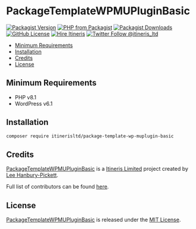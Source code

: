# PackageTemplateWPMUPluginBasic

[![Packagist Version](https://img.shields.io/packagist/v/itinerisltd/package-template-wp-muplugin-basic.svg?label=release&style=flat-square)](https://packagist.org/packages/itinerisltd/package-template-wp-muplugin-basic)
[![PHP from Packagist](https://img.shields.io/packagist/php-v/itinerisltd/package-template-wp-muplugin-basic.svg?style=flat-square)](https://packagist.org/packages/itinerisltd/package-template-wp-muplugin-basic)
[![Packagist Downloads](https://img.shields.io/packagist/dt/itinerisltd/package-template-wp-muplugin-basic.svg?label=packagist%20downloads&style=flat-square)](https://packagist.org/packages/itinerisltd/package-template-wp-muplugin-basic/stats)
[![GitHub License](https://img.shields.io/github/license/itinerisltd/package-template-wp-muplugin-basic.svg?style=flat-square)](https://github.com/ItinerisLtd/package-template-wp-muplugin-basic/blob/master/LICENSE)
[![Hire Itineris](https://img.shields.io/badge/Hire-Itineris-ff69b4.svg?style=flat-square)](https://www.itineris.co.uk/contact/)
[![Twitter Follow @itineris_ltd](https://img.shields.io/twitter/follow/itineris_ltd?style=flat-square&color=1da1f2)](https://twitter.com/itineris_ltd)

<!-- START doctoc generated TOC please keep comment here to allow auto update -->
<!-- DON'T EDIT THIS SECTION, INSTEAD RE-RUN doctoc TO UPDATE -->

- [Minimum Requirements](#minimum-requirements)
- [Installation](#installation)
- [Credits](#credits)
- [License](#license)

<!-- END doctoc generated TOC please keep comment here to allow auto update -->

## Minimum Requirements

- PHP v8.1
- WordPress v6.1

## Installation

```bash
composer require itinerisltd/package-template-wp-muplugin-basic
```

## Credits

[PackageTemplateWPMUPluginBasic](https://github.com/ItinerisLtd/package-template-wp-muplugin-basic) is a [Itineris Limited](https://www.itineris.co.uk/) project created by [Lee Hanbury-Pickett](https://github.com/codepuncher).

Full list of contributors can be found [here](https://github.com/ItinerisLtd/package-template-wp-muplugin-basic/graphs/contributors).

## License

[PackageTemplateWPMUPluginBasic](https://github.com/ItinerisLtd/package-template-wp-muplugin-basic) is released under the [MIT License](https://opensource.org/licenses/MIT).
